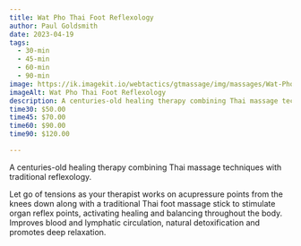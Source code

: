 ```yaml
---
title: Wat Pho Thai Foot Reflexology
author: Paul Goldsmith
date: 2023-04-19
tags:
  - 30-min
  - 45-min
  - 60-min
  - 90-min
image: https://ik.imagekit.io/webtactics/gtmassage/img/massages/Wat-Pho-Traditional-Thai-Foot-Reflexology.jpg
imageAlt: Wat Pho Thai Foot Reflexology
description: A centuries-old healing therapy combining Thai massage techniques working on acupressure points from the knees down.
time30: $50.00
time45: $70.00
time60: $90.00
time90: $120.00

---
```


A centuries-old healing therapy combining Thai massage techniques with traditional reflexology. 

Let go of tensions as your therapist works on acupressure points from the knees down along with a traditional Thai foot massage stick to stimulate organ reflex points, activating healing and balancing throughout the body. Improves blood and lymphatic circulation, natural detoxification and promotes deep relaxation.